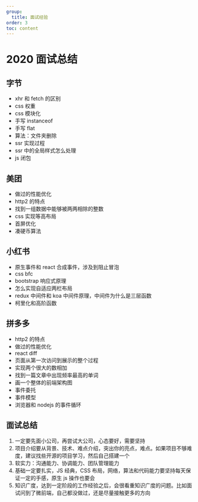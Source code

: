 ```yaml
---
group:
  title: 面试经验
order: 3
toc: content
---
```


# 2020 面试总结

## 字节

- xhr 和 fetch 的区别
- css 权重
- css 模块化
- 手写 instanceof
- 手写 flat
- 算法：文件夹删除
- ssr 实现过程
- ssr 中的全局样式怎么处理
- js 闭包

## 美团

- 做过的性能优化
- http2 的特点
- 找到一组数据中能够被两两相除的整数
- css 实现等高布局
- 首屏优化
- 凑硬币算法

## 小红书

- 原生事件和 react 合成事件，涉及到阻止冒泡
- css bfc
- bootstrap 响应式原理
- 怎么实现自适应两栏布局
- redux 中间件和 koa 中间件原理，中间件为什么是三层函数
- 柯里化和高阶函数

## 拼多多

- http2 的特点
- 做过的性能优化
- react diff
- 页面从第一次访问到展示的整个过程
- 实现两个很大的数相加
- 找到一篇文章中出现频率最高的单词
- 画一个整体的前端架构图
- 事件委托
- 事件模型
- 浏览器和 nodejs 的事件循环

## 面试总结

1. 一定要先面小公司，再尝试大公司，心态要好，需要坚持
2. 项目介绍要从背景、技术、难点介绍，突出你的亮点，难点。如果项目不够难度，建议找些开源的项目学习，然后自己搭建一个
3. 软实力：沟通能力、协调能力、团队管理能力
4. 基础一定要扎实，JS 经典，CSS 布局，网络，算法和代码能力要坚持每天保证一定的手感，原生 js 操作也要会
5. 知识广度，达到一定阶段的工作经验之后，会很看重知识广度的问题。比如面试问到了微前端，自己都没做过，还是尽量接触更多的方向
